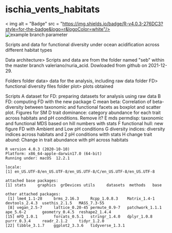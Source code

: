 # ischia_vents_habitats

< img alt = "Badge" src = "https://img.shields.io/badge/R-v4.0.3-276DC3?style=for-the-badge&logo=r&logoColor=white"/>
![example branch parameter](https://github.com/github/docs/actions/workflows/main.yml/badge.svg?branch=feature-1)

Scripts and data for functional diversity under ocean acidification across different habitat types

Data architecture> Scripts and data are from the folder named "seb" within the master branch valeriano/nuria_acid. Dowloaded from github on 2021-12-29. 

Folders
folder data> data for the analysis, including raw data 
folder FD> functional diversity files
folder plot> plots obtained

Scripts
A dataset for FD: preparing datasets for analysis using raw data
B FD: computing FD with the new package
C mean beta: Correlation of beta-diversity between taxonomic and functional facets as boxplot and scatter plot. Figures for SM 
D trait dominance: category abundance for each trait across habitats and pH conditions. Remove it? 
E mds permdisp: taxonomic and functional MDS based on hill numbers with stats
F functional hull: new figure FD with Ambient and Low pH conditions
G diversity indices: diversity indices across habitats and 2 pH conditions witth stats
H change trait abund: Change in trait abundance with pH across habitats

```{Session Info, echo = T}
R version 4.0.3 (2020-10-10)
Platform: x86_64-apple-darwin17.0 (64-bit)
Running under: macOS  12.2.1

locale:
[1] en_US.UTF-8/en_US.UTF-8/en_US.UTF-8/C/en_US.UTF-8/en_US.UTF-8

attached base packages:
[1] stats     graphics  grDevices utils     datasets  methods   base     

other attached packages:
 [1] lme4_1.1-28     brms_2.16.3     Rcpp_1.0.8.3    Matrix_1.4-1    devtools_2.4.3  usethis_2.1.5   MASS_7.3-55    
 [8] vegan_2.5-7     lattice_0.20-45 permute_0.9-7   patchwork_1.1.1 ape_5.6-2       geometry_0.4.5  reshape2_1.4.4 
[15] mFD_1.0.1       forcats_0.5.1   stringr_1.4.0   dplyr_1.0.8     purrr_0.3.4     readr_2.1.2     tidyr_1.2.0    
[22] tibble_3.1.7    ggplot2_3.3.6   tidyverse_1.3.1
```
